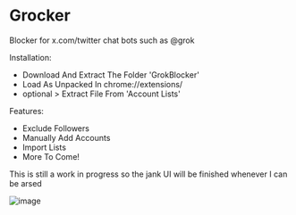 # Grocker
Blocker for x.com/twitter chat bots such as @grok

Installation:
- Download And Extract The Folder 'GrokBlocker'
- Load As Unpacked In chrome://extensions/
- optional > Extract File From 'Account Lists'

Features:
- Exclude Followers
- Manually Add Accounts
- Import Lists
- More To Come!

This is still a work in progress so the jank UI will be finished whenever I can be arsed

![image](https://github.com/user-attachments/assets/e25779aa-2935-4f80-8224-0f109c214663)


